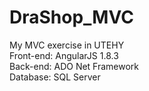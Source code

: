 # DraShop_MVC
My MVC exercise in UTEHY <br/>
Front-end: AngularJS 1.8.3 <br/>
Back-end: ADO Net Framework <br/>
Database: SQL Server
